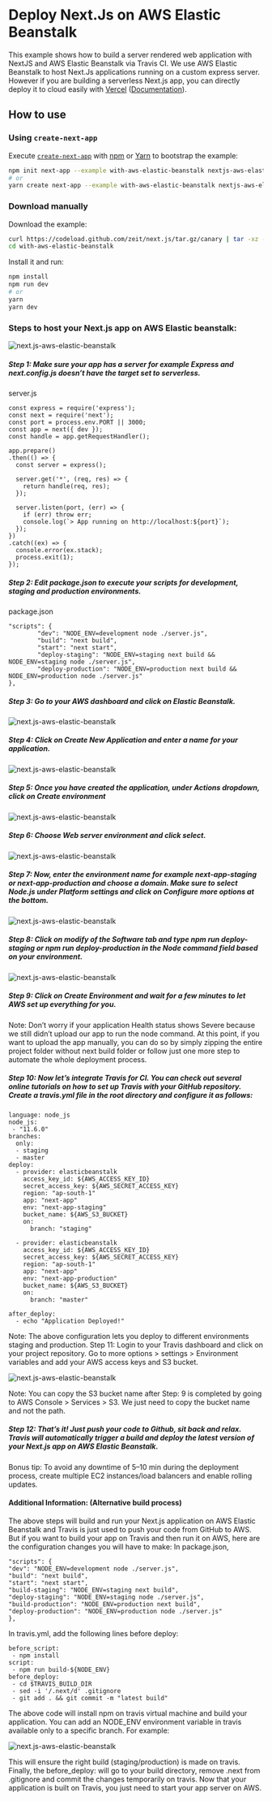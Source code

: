 # Deploy Next.Js on AWS Elastic Beanstalk

This example shows how to build a server rendered web application with NextJS and AWS Elastic Beanstalk via Travis CI. We use AWS Elastic Beanstalk to host Next.Js applications running on a custom express server. However if you are building a serverless Next.js app, you can directly deploy it to cloud easily with [Vercel](https://vercel.com/import?filter=next.js&utm_source=github&utm_medium=readme&utm_campaign=next-example) ([Documentation](https://nextjs.org/docs/deployment)).

## How to use

### Using `create-next-app`

Execute [`create-next-app`](https://github.com/zeit/next.js/tree/canary/packages/create-next-app) with [npm](https://docs.npmjs.com/cli/init) or [Yarn](https://yarnpkg.com/lang/en/docs/cli/create/) to bootstrap the example:

```bash
npm init next-app --example with-aws-elastic-beanstalk nextjs-aws-elastic-beanstalk-app
# or
yarn create next-app --example with-aws-elastic-beanstalk nextjs-aws-elastic-beanstalk-app
```

### Download manually

Download the example:

```bash
curl https://codeload.github.com/zeit/next.js/tar.gz/canary | tar -xz --strip=2 next.js-canary/examples/with-aws-elastic-beanstalk
cd with-aws-elastic-beanstalk
```

Install it and run:

```bash
npm install
npm run dev
# or
yarn
yarn dev
```

### Steps to host your Next.js app on AWS Elastic beanstalk:

![next.js-aws-elastic-beanstalk](./assets/next-js-aws-0.jpeg)

##### Step 1: Make sure your app has a server for example Express and next.config.js doesn’t have the target set to serverless.

server.js

```
const express = require('express');
const next = require('next');
const port = process.env.PORT || 3000;
const app = next({ dev });
const handle = app.getRequestHandler();

app.prepare()
.then(() => {
  const server = express();

  server.get('*', (req, res) => {
    return handle(req, res);
  });

  server.listen(port, (err) => {
    if (err) throw err;
    console.log(`> App running on http://localhost:${port}`);
  });
})
.catch((ex) => {
  console.error(ex.stack);
  process.exit(1);
});
```

##### Step 2: Edit package.json to execute your scripts for development, staging and production environments.

package.json

```
"scripts": {
        "dev": "NODE_ENV=development node ./server.js",
        "build": "next build",
        "start": "next start",
        "deploy-staging": "NODE_ENV=staging next build && NODE_ENV=staging node ./server.js",
        "deploy-production": "NODE_ENV=production next build && NODE_ENV=production node ./server.js"
},
```

##### Step 3: Go to your AWS dashboard and click on Elastic Beanstalk.

![next.js-aws-elastic-beanstalk](./assets/next-js-aws-1.png)

##### Step 4: Click on Create New Application and enter a name for your application.

![next.js-aws-elastic-beanstalk](./assets/next-js-aws-2.png)

##### Step 5: Once you have created the application, under Actions dropdown, click on Create environment

![next.js-aws-elastic-beanstalk](./assets/next-js-aws-3.png)

##### Step 6: Choose Web server environment and click select.

![next.js-aws-elastic-beanstalk](./assets/next-js-aws-4.png)

##### Step 7: Now, enter the environment name for example next-app-staging or next-app-production and choose a domain. Make sure to select Node.js under Platform settings and click on Configure more options at the bottom.

![next.js-aws-elastic-beanstalk](./assets/next-js-aws-5.png)

##### Step 8: Click on modify of the Software tab and type npm run deploy-staging or npm run deploy-production in the Node command field based on your environment.

![next.js-aws-elastic-beanstalk](./assets/next-js-aws-6.png)

##### Step 9: Click on Create Environment and wait for a few minutes to let AWS set up everything for you.

Note: Don’t worry if your application Health status shows Severe because we still didn’t upload our app to run the node command. At this point, if you want to upload the app manually, you can do so by simply zipping the entire project folder without next build folder or follow just one more step to automate the whole deployment process.

##### Step 10: Now let’s integrate Travis for CI. You can check out several online tutorials on how to set up Travis with your GitHub repository. Create a travis.yml file in the root directory and configure it as follows:

```
language: node_js
node_js:
 - "11.6.0"
branches:
  only:
  - staging
  - master
deploy:
  - provider: elasticbeanstalk
    access_key_id: ${AWS_ACCESS_KEY_ID}
    secret_access_key: ${AWS_SECRET_ACCESS_KEY}
    region: "ap-south-1"
    app: "next-app"
    env: "next-app-staging"
    bucket_name: ${AWS_S3_BUCKET}
    on:
      branch: "staging"

  - provider: elasticbeanstalk
    access_key_id: ${AWS_ACCESS_KEY_ID}
    secret_access_key: ${AWS_SECRET_ACCESS_KEY}
    region: "ap-south-1"
    app: "next-app"
    env: "next-app-production"
    bucket_name: ${AWS_S3_BUCKET}
    on:
      branch: "master"

after_deploy:
  - echo "Application Deployed!"
```

Note: The above configuration lets you deploy to different environments staging and production.
Step 11: Login to your Travis dashboard and click on your project repository. Go to more options > settings > Environment variables and add your AWS access keys and S3 bucket.

![next.js-aws-elastic-beanstalk](./assets/next-js-aws-7.png)

Note: You can copy the S3 bucket name after Step: 9 is completed by going to AWS Console > Services > S3. We just need to copy the bucket name and not the path.

##### Step 12: That’s it! Just push your code to Github, sit back and relax. Travis will automatically trigger a build and deploy the latest version of your Next.js app on AWS Elastic Beanstalk.

Bonus tip: To avoid any downtime of 5–10 min during the deployment process, create multiple EC2 instances/load balancers and enable rolling updates.

#### Additional Information: (Alternative build process)

The above steps will build and run your Next.js application on AWS Elastic Beanstalk and Travis is just used to push your code from GitHub to AWS. But if you want to build your app on Travis and then run it on AWS, here are the configuration changes you will have to make:
In package.json,

```
"scripts": {
"dev": "NODE_ENV=development node ./server.js",
"build": "next build",
"start": "next start",
"build-staging": "NODE_ENV=staging next build",
"deploy-staging": "NODE_ENV=staging node ./server.js",
"build-production": "NODE_ENV=production next build",
"deploy-production": "NODE_ENV=production node ./server.js"
},
```

In travis.yml, add the following lines before deploy:

```
before_script:
 - npm install
script:
 - npm run build-${NODE_ENV}
before_deploy:
 - cd $TRAVIS_BUILD_DIR
 - sed -i '/.next/d' .gitignore
 - git add . && git commit -m "latest build"
```

The above code will install npm on travis virtual machine and build your application. You can add an NODE_ENV environment variable in travis available only to a specific branch. For example:

![next.js-aws-elastic-beanstalk](./assets/next-js-aws-8.png)

This will ensure the right build (staging/production) is made on travis. Finally, the before_deploy: will go to your build directory, remove .next from .gitignore and commit the changes temporarily on travis.
Now that your application is built on Travis, you just need to start your app server on AWS.
